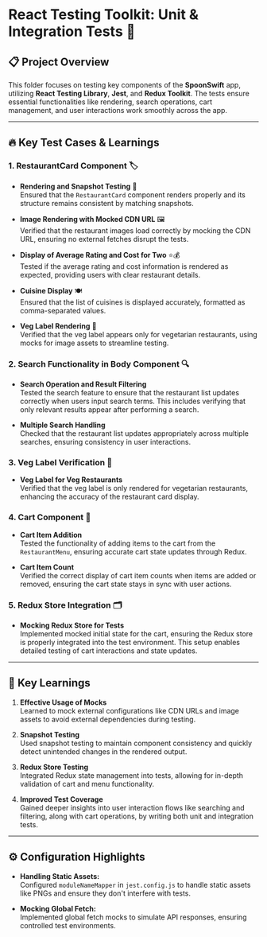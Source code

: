 # React Testing Toolkit: Unit & Integration Tests 🧪

## 📋 Project Overview

This folder focuses on testing key components of the **SpoonSwift** app, utilizing **React Testing Library**, **Jest**, and **Redux Toolkit**. The tests ensure essential functionalities like rendering, search operations, cart management, and user interactions work smoothly across the app.

---

## 🔥 Key Test Cases & Learnings

### 1. **RestaurantCard Component** 🏷️

- **Rendering and Snapshot Testing** 📸  
  Ensured that the `RestaurantCard` component renders properly and its structure remains consistent by matching snapshots.

- **Image Rendering with Mocked CDN URL** 🖼️  
  Verified that the restaurant images load correctly by mocking the CDN URL, ensuring no external fetches disrupt the tests.

- **Display of Average Rating and Cost for Two** ⭐💰  
  Tested if the average rating and cost information is rendered as expected, providing users with clear restaurant details.

- **Cuisine Display** 🍽️  
  Ensured that the list of cuisines is displayed accurately, formatted as comma-separated values.

- **Veg Label Rendering** 🥦  
  Verified that the veg label appears only for vegetarian restaurants, using mocks for image assets to streamline testing.

### 2. **Search Functionality in Body Component** 🔍

- **Search Operation and Result Filtering**  
  Tested the search feature to ensure that the restaurant list updates correctly when users input search terms. This includes verifying that only relevant results appear after performing a search.

- **Multiple Search Handling**  
  Checked that the restaurant list updates appropriately across multiple searches, ensuring consistency in user interactions.

### 3. **Veg Label Verification** 🥗

- **Veg Label for Veg Restaurants**  
  Verified that the veg label is only rendered for vegetarian restaurants, enhancing the accuracy of the restaurant card display.

### 4. **Cart Component** 🛒

- **Cart Item Addition**  
  Tested the functionality of adding items to the cart from the `RestaurantMenu`, ensuring accurate cart state updates through Redux.

- **Cart Item Count**  
  Verified the correct display of cart item counts when items are added or removed, ensuring the cart state stays in sync with user actions.

### 5. **Redux Store Integration** 🗂️

- **Mocking Redux Store for Tests**  
  Implemented mocked initial state for the cart, ensuring the Redux store is properly integrated into the test environment. This setup enables detailed testing of cart interactions and state updates.

---

## 🧰 Key Learnings

1. **Effective Usage of Mocks**  
   Learned to mock external configurations like CDN URLs and image assets to avoid external dependencies during testing.

2. **Snapshot Testing**  
   Used snapshot testing to maintain component consistency and quickly detect unintended changes in the rendered output.

3. **Redux Store Testing**  
   Integrated Redux state management into tests, allowing for in-depth validation of cart and menu functionality.

4. **Improved Test Coverage**  
   Gained deeper insights into user interaction flows like searching and filtering, along with cart operations, by writing both unit and integration tests.

---

## ⚙️ Configuration Highlights

- **Handling Static Assets:**  
  Configured `moduleNameMapper` in `jest.config.js` to handle static assets like PNGs and ensure they don't interfere with tests.

- **Mocking Global Fetch:**  
  Implemented global fetch mocks to simulate API responses, ensuring controlled test environments.
